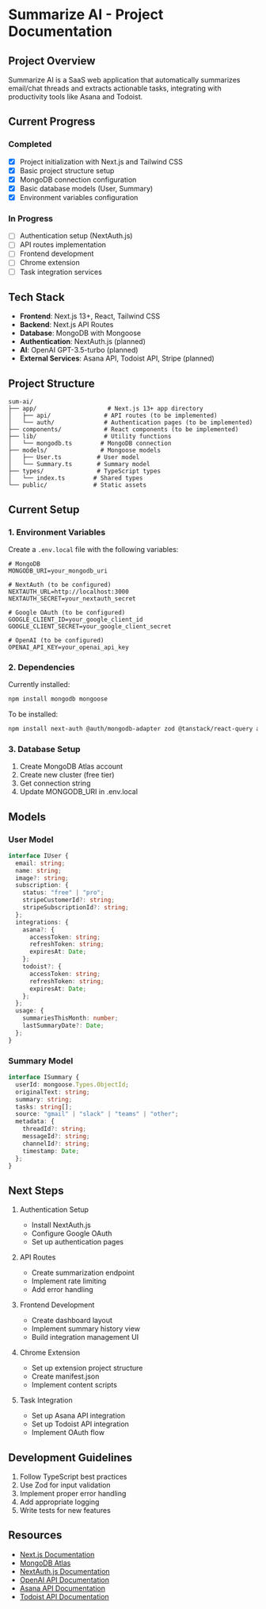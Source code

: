 # Summarize AI - Project Documentation

## Project Overview

Summarize AI is a SaaS web application that automatically summarizes email/chat threads and extracts actionable tasks, integrating with productivity tools like Asana and Todoist.

## Current Progress

### Completed

- [x] Project initialization with Next.js and Tailwind CSS
- [x] Basic project structure setup
- [x] MongoDB connection configuration
- [x] Basic database models (User, Summary)
- [x] Environment variables configuration

### In Progress

- [ ] Authentication setup (NextAuth.js)
- [ ] API routes implementation
- [ ] Frontend development
- [ ] Chrome extension
- [ ] Task integration services

## Tech Stack

- **Frontend**: Next.js 13+, React, Tailwind CSS
- **Backend**: Next.js API Routes
- **Database**: MongoDB with Mongoose
- **Authentication**: NextAuth.js (planned)
- **AI**: OpenAI GPT-3.5-turbo (planned)
- **External Services**: Asana API, Todoist API, Stripe (planned)

## Project Structure

```
sum-ai/
├── app/                    # Next.js 13+ app directory
│   ├── api/               # API routes (to be implemented)
│   └── auth/              # Authentication pages (to be implemented)
├── components/            # React components (to be implemented)
├── lib/                   # Utility functions
│   └── mongodb.ts        # MongoDB connection
├── models/               # Mongoose models
│   ├── User.ts          # User model
│   └── Summary.ts       # Summary model
├── types/               # TypeScript types
│   └── index.ts        # Shared types
└── public/             # Static assets
```

## Current Setup

### 1. Environment Variables

Create a `.env.local` file with the following variables:

```env
# MongoDB
MONGODB_URI=your_mongodb_uri

# NextAuth (to be configured)
NEXTAUTH_URL=http://localhost:3000
NEXTAUTH_SECRET=your_nextauth_secret

# Google OAuth (to be configured)
GOOGLE_CLIENT_ID=your_google_client_id
GOOGLE_CLIENT_SECRET=your_google_client_secret

# OpenAI (to be configured)
OPENAI_API_KEY=your_openai_api_key
```

### 2. Dependencies

Currently installed:

```bash
npm install mongodb mongoose
```

To be installed:

```bash
npm install next-auth @auth/mongodb-adapter zod @tanstack/react-query axios openai stripe @stripe/stripe-js
```

### 3. Database Setup

1. Create MongoDB Atlas account
2. Create new cluster (free tier)
3. Get connection string
4. Update MONGODB_URI in .env.local

## Models

### User Model

```typescript
interface IUser {
  email: string;
  name: string;
  image?: string;
  subscription: {
    status: "free" | "pro";
    stripeCustomerId?: string;
    stripeSubscriptionId?: string;
  };
  integrations: {
    asana?: {
      accessToken: string;
      refreshToken: string;
      expiresAt: Date;
    };
    todoist?: {
      accessToken: string;
      refreshToken: string;
      expiresAt: Date;
    };
  };
  usage: {
    summariesThisMonth: number;
    lastSummaryDate?: Date;
  };
}
```

### Summary Model

```typescript
interface ISummary {
  userId: mongoose.Types.ObjectId;
  originalText: string;
  summary: string;
  tasks: string[];
  source: "gmail" | "slack" | "teams" | "other";
  metadata: {
    threadId?: string;
    messageId?: string;
    channelId?: string;
    timestamp: Date;
  };
}
```

## Next Steps

1. Authentication Setup

   - Install NextAuth.js
   - Configure Google OAuth
   - Set up authentication pages

2. API Routes

   - Create summarization endpoint
   - Implement rate limiting
   - Add error handling

3. Frontend Development

   - Create dashboard layout
   - Implement summary history view
   - Build integration management UI

4. Chrome Extension

   - Set up extension project structure
   - Create manifest.json
   - Implement content scripts

5. Task Integration
   - Set up Asana API integration
   - Set up Todoist API integration
   - Implement OAuth flow

## Development Guidelines

1. Follow TypeScript best practices
2. Use Zod for input validation
3. Implement proper error handling
4. Add appropriate logging
5. Write tests for new features

## Resources

- [Next.js Documentation](https://nextjs.org/docs)
- [MongoDB Atlas](https://www.mongodb.com/cloud/atlas)
- [NextAuth.js Documentation](https://next-auth.js.org)
- [OpenAI API Documentation](https://platform.openai.com/docs)
- [Asana API Documentation](https://developers.asana.com/docs)
- [Todoist API Documentation](https://developer.todoist.com)
